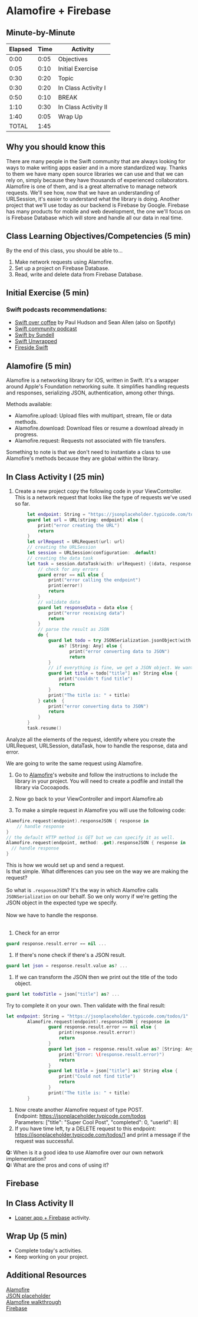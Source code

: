 # Alamofire + Firebase

## Minute-by-Minute

| **Elapsed** | **Time**  | **Activity**              |
| ----------- | --------- | ------------------------- |
| 0:00        | 0:05      | Objectives                |
| 0:05        | 0:10      | Initial Exercise          |
| 0:30        | 0:20      | Topic                     |
| 0:30        | 0:20      | In Class Activity I       |
| 0:50        | 0:10      | BREAK                     |
| 1:10        | 0:30      | In Class Activity II      |
| 1:40        | 0:05      | Wrap Up                   |
| TOTAL       | 1:45      |                           |

## Why you should know this

There are many people in the Swift community that are always looking for ways to make writing apps easier and in a more standardized way. Thanks to them we have many open source libraries we can use and that we can rely on, simply because they have thousands of experienced collaborators. Alamofire is one of them, and is a great alternative to manage network requests. We'll see how, now that we have an understanding of URLSession, it's easier to understand what the library is doing. Another project that we'll use today as our backend is Firebase by Google. Firebase has many products for mobile and web development, the one we'll focus on is Firebase Database which will store and handle all our data in real time.

## Class Learning Objectives/Competencies (5 min)

By the end of this class, you should be able to...
1. Make network requests using Alamofire.
1. Set up a project on Firebase Database.
1. Read, write and delete data from Firebase Database.

## Initial Exercise (5 min)

### Swift podcasts recommendations:
- [Swift over coffee](https://itunes.apple.com/us/podcast/swift-over-coffee/id1435076502?mt=2) by Paul Hudson and Sean Allen (also on Spotify)<br>
- [Swift community podcast](https://www.swiftcommunitypodcast.org)<br>
- [Swift by Sundell](https://www.swiftbysundell.com/podcast)<br>
- [Swift Unwrapped](https://spec.fm/podcasts/swift-unwrapped)<br>
- [Fireside Swift](https://www.firesideswift.com)

## Alamofire (5 min)

Alamofire is a networking library for iOS, written in Swift. It's a wrapper around Apple's Foundation networking suite. It simplifies handling requests and responses, serializing JSON, authentication, among other things.

Methods available:

- Alamofire.upload: Upload files with multipart, stream, file or data methods.
- Alamofire.download: Download files or resume a download already in progress.
- Alamofire.request: Requests not associated with file transfers.

Something to note is that we don't need to instantiate a class to use Alamofire's methods because they are global within the library.

## In Class Activity I (25 min)

1. Create a new project copy the following code in your ViewController. This is a network request that looks like the type of requests we've used so far.

```Swift
        let endpoint: String = "https://jsonplaceholder.typicode.com/todos/1"
        guard let url = URL(string: endpoint) else {
            print("error creating the URL")
            return
        }
        let urlRequest = URLRequest(url: url)
        // creating the URLSession
        let session = URLSession(configuration: .default)
        // creating the data task
        let task = session.dataTask(with: urlRequest) {(data, response, error) in
            // check for any errors
            guard error == nil else {
                print("error calling the endpoint")
                print(error!)
                return
            }
            // validate data
            guard let responseData = data else {
                print("error receiving data")
                return
            }
            // parse the result as JSON
            do {
                guard let todo = try JSONSerialization.jsonObject(with: responseData, options: [])
                    as? [String: Any] else {
                        print("error converting data to JSON")
                        return
                }
                // if everything is fine, we get a JSON object. We want to print the title of the todo object.
                guard let title = todo["title"] as? String else {
                    print("couldn't find title")
                    return
                }
                print("The title is: " + title)
            } catch  {
                print("error converting data to JSON")
                return
            }
        }
        task.resume()
```
Analyze all the elements of the request, identify where you create the URLRequest, URLSession, dataTask, how to handle the response, data and error.

We are going to write the same request using Alamofire.

1. Go to [Alamofire](https://github.com/Alamofire/Alamofire)'s website and follow the instructions to include the library in your project. You will need to create a podfile and install the library via Cocoapods.

1. Now go back to your ViewController and import Alamofire.ab
1. To make a simple request in Alamofire you will use the following code:
```Swift
Alamofire.request(endpoint).responseJSON { response in
    // handle response
}
// the default HTTP method is GET but we can specify it as well.
Alamofire.request(endpoint, method: .get).responseJSON { response in
  // handle response
}
```
This is how we would set up and send a request.<br>
Is that simple. What differences can you see on the way we are making the request?<br><br>
So what is `.responseJSON`? It's the way in which Alamofire calls `JSONSerialization` on our behalf. So we only worry if we're getting the JSON object in the expected type we specify.
<br><br>Now we have to handle the response.<br><br>
1. Check for an error
```Swift
guard response.result.error == nil ...
```
1. If there's none check if there's a JSON result.
```Swift
guard let json = response.result.value as? ...
```
1. If we can transform the JSON then we print out the title of the todo object.
```Swift
guard let todoTitle = json["title"] as? ...
```
Try to complete it on your own. Then validate with the final result:
```Swift
let endpoint: String = "https://jsonplaceholder.typicode.com/todos/1"
        Alamofire.request(endpoint).responseJSON { response in
                guard response.result.error == nil else {
                    print(response.result.error!)
                    return
                }
                guard let json = response.result.value as? [String: Any] else {
                    print("Error: \(response.result.error)")
                    return
                }
                guard let title = json["title"] as? String else {
                    print("Could not find title")
                    return
                }
                print("The title is: " + title)
        }
```
1. Now create another Alamofire request of type POST. <br>
Endpoint: https://jsonplaceholder.typicode.com/todos <br>
Parameters: ["title": "Super Cool Post", "completed": 0, "userId": 8]
1. If you have time left, ty a DELETE request to this endpoint: https://jsonplaceholder.typicode.com/todos/1 and print a message if the request was successful.

**Q:** When is it a good idea to use Alamofire over our own network implementation?<br>
**Q:** What are the pros and cons of using it?

## Firebase
<!--TODO: Quick intro on what Firebase is and what we can use it for -->

## In Class Activity II
- [Loaner app + Firebase](/assets/FirebaseGuide.md) activity.

## Wrap Up (5 min)

- Complete today's activities.
- Keep working on your project.

## Additional Resources
[Alamofire](https://github.com/Alamofire/Alamofire)<br>
[JSON placeholder](https://jsonplaceholder.typicode.com)<br>
[Alamofire walkthrough](https://grokswift.com/rest-with-alamofire-swiftyjson/)<br>
[Firebase](https://firebase.google.com/docs/ios/setup)
